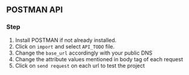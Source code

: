 ## POSTMAN API

### Step
1. Install POSTMAN if not already installed.
2. Click on `import` and select `API_TODO` file.
3. Change the `base_url` accordingly with your public DNS
4. Change the attribute values mentioned in body tag of each request
5. Click on `send request` on each url to test the project
